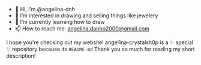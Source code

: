 - 👋 Hi, I’m @angelina-dnh
- 👀 I’m interested in drawing and selling things like jewelery
- 🌱 I’m currently learning how to draw
- 📫 How to reach me: angelina.danho2000@gmail.com

I hope you're checking out my website!
angel1na-crystalsh0p is a ✨ special ✨ repository because its `README.md` 
Thank you so much for reading my short description!
